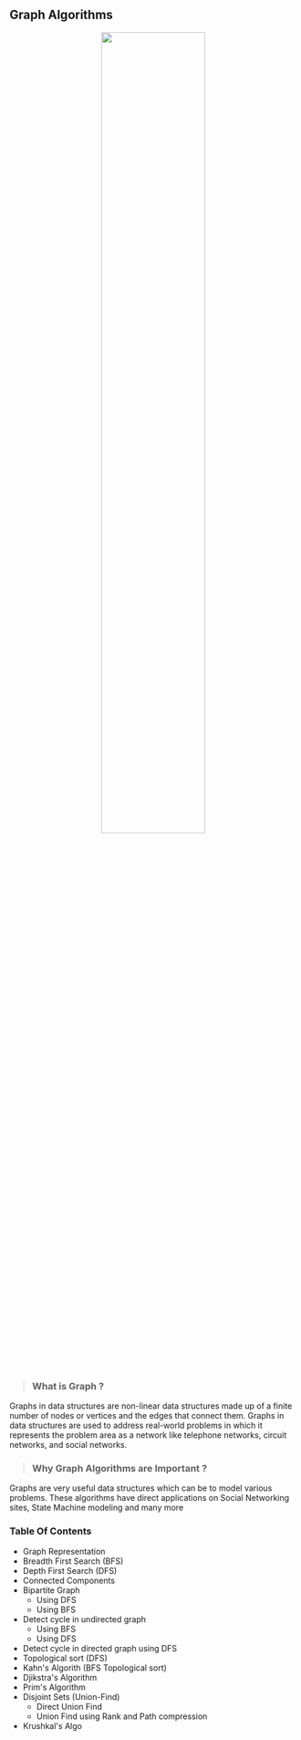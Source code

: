 ## Graph Algorithms
<p align="center">
<img src="https://firebasestorage.googleapis.com/v0/b/upload-pics-e599e.appspot.com/o/images%2F6n-graf.svg.png?alt=media&token=183b323f-e573-438d-92a5-ab67d825d5a6" width="60%">
</p>

> ### What is Graph ?

Graphs in data structures are non-linear data structures made up of a finite number of nodes or vertices and the edges that connect them. Graphs in data structures are used to address real-world problems in which it represents the problem area as a network like telephone networks, circuit networks, and social networks.

> ### Why Graph Algorithms are Important ?

Graphs are very useful data structures which can be to model various problems. These algorithms have direct applications on Social Networking sites, State Machine modeling and many more

### Table Of Contents
- Graph Representation
- Breadth First Search (BFS)
- Depth First Search (DFS)
- Connected Components 
- Bipartite Graph
    - Using DFS
    - Using BFS
- Detect cycle in undirected graph 
    - Using BFS
    - Using DFS
- Detect cycle in directed graph using DFS
- Topological sort (DFS)
-  Kahn's Algorith (BFS Topological sort)
- Djikstra's Algorithm
- Prim's Algorithm
- Disjoint Sets (Union-Find)
     - Direct Union Find
     - Union Find using <bold>Rank</bold> and <bold>Path compression</bold>
- Krushkal's Algo

